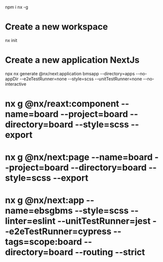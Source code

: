 npm i nx -g

# Create a new workspace
nx init

# Create a new application NextJs
npx nx generate @nx/next:application bmsapp --directory=apps --no-appDir --e2eTestRunner=none --style=scss --unitTestRunner=none --no-interactive

# nx g @nx/reaxt:component --name=board --project=board --directory=board --style=scss --export
# nx g @nx/next:page --name=board --project=board --directory=board --style=scss --export

# nx g @nx/next:app --name=ebsgbms --style=scss --linter=eslint --unitTestRunner=jest --e2eTestRunner=cypress --tags=scope:board --directory=board --routing --strict



